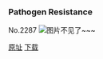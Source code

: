 ### Pathogen Resistance
No.2287
![图片不见了~~~](https://imgs.xkcd.com/comics/pathogen_resistance.png)

[原址](https://xkcd.com//2287) [下载](https://imgs.xkcd.com/comics/pathogen_resistance.png)

